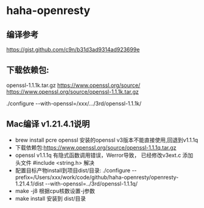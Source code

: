 # haha-openresty

## 编译参考
https://gist.github.com/c9n/b31d3ad9314ad923699e

## 下载依赖包:
openssl-1.1.1k.tar.gz
https://www.openssl.org/source/
https://www.openssl.org/source/openssl-1.1.1k.tar.gz

./configure --with-openssl=/xxx/.../3rd/openssl-1.1.1k/


## Mac编译 v1.21.4.1说明


* brew install pcre openssl 安装的openssl v3版本不能直接使用,回退到v1.1.1q
* 下载依赖包:https://www.openssl.org/source/openssl-1.1.1q.tar.gz
* openssl v1.1.1q 有隐式函数调用错误，Werror导致， 已经修改v3ext.c 添加头文件 #include <string.h> 解决
* 配置目标产物install到项目dist/目录: ./configure  --prefix=/Users/xxx/work/code/github/haha-openresty/openresty-1.21.4.1/dist  --with-openssl=../3rd/openssl-1.1.1q/
* make -j8 根据cpu核数设置-j参数
* make install 安装到 dist/目录